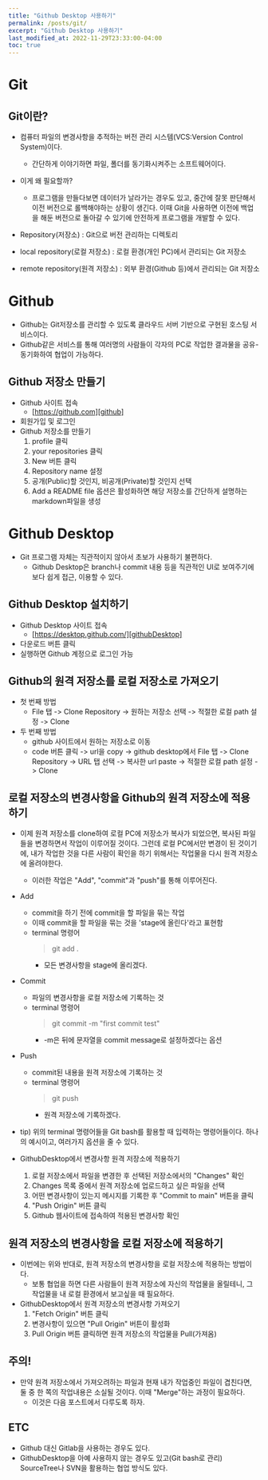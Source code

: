 ```yaml
---
title: "Github Desktop 사용하기"
permalink: /posts/git/
excerpt: "Github Desktop 사용하기"
last_modified_at: 2022-11-29T23:33:00-04:00
toc: true
---
```


# Git
## Git이란?
- 컴퓨터 파일의 변경사항을 추적하는 버전 관리 시스템(VCS:Version Control System)이다.
    - 간단하게 이야기하면 파일, 폴더를 동기화시켜주는 소프트웨어이다.

- 이게 왜 필요할까?
    - 프로그램을 만들다보면 데이터가 날라가는 경우도 있고, 중간에 잘못 판단해서 이전 버전으로 롤백해야하는 상황이 생긴다. 이때 Git을 사용하면 이전에 백업을 해둔 버전으로 돌아갈 수 있기에 안전하게 프로그램을 개발할 수 있다.

- Repository(저장소) : Git으로 버전 관리하는 디렉토리
- local repository(로컬 저장소) : 로컬 환경(개인 PC)에서 관리되는 Git 저장소
- remote repository(원격 저장소) : 외부 환경(Github 등)에서 관리되는 Git 저장소

# Github
- Github는 Git저장소를 관리할 수 있도록 클라우드 서버 기반으로 구현된 호스팅 서비스이다. 
- Github같은 서비스를 통해 여러명의 사람들이 각자의 PC로 작업한 결과물을 공유-동기화하여 협업이 가능하다.


## Github 저장소 만들기
- Github 사이트 접속
    - [https://github.com][github]
- 회원가입 및 로그인
- Github 저장소를 만들기
    1. profile 클릭
    2. your repositories 클릭
    3. New 버튼 클릭
    4. Repository name 설정
    5. 공개(Public)할 것인지, 비공개(Private)할 것인지 선택
    6. Add a README file 옵션은 활성화하면 해당 저장소를 간단하게 설명하는 markdown파일을 생성

# Github Desktop
- Git 프로그램 자체는 직관적이지 않아서 초보가 사용하기 불편하다.
    - Github Desktop은 branch나 commit 내용 등을 직관적인 UI로 보여주기에 보다 쉽게 접근, 이용할 수 있다.

## Github Desktop 설치하기
- Github Desktop 사이트 접속
    - [https://desktop.github.com/][githubDesktop]
- 다운로드 버튼 클릭
- 실행하면 Github 계정으로 로그인 가능
## Github의 원격 저장소를 로컬 저장소로 가져오기
- 첫 번째 방법
    - File 탭 -> Clone Repository -> 원하는 저장소 선택 -> 적절한 로컬 path 설정 -> Clone
- 두 번째 방법
    - github 사이트에서 원하는 저장소로 이동
    - code 버튼 클릭 -> url을 copy -> github desktop에서 File 탭 -> Clone Repository -> URL 탭 선택 -> 복사한 url paste -> 적절한 로컬 path 설정 -> Clone

## 로컬 저장소의 변경사항을 Github의 원격 저장소에 적용하기
- 이제 원격 저장소를 clone하여 로컬 PC에 저장소가 복사가 되었으면, 복사된 파일들을 변경하면서 작업이 이루어질 것이다. 그런데 로컬 PC에서만 변경이 된 것이기에, 내가 작업한 것을 다른 사람이 확인을 하기 위해서는 작업물을 다시 원격 저장소에 올려야한다.
    - 이러한 작업은 "Add", "commit"과 "push"를 통해 이루어진다.

- Add
    - commit을 하기 전에 commit을 할 파일을 묶는 작업
    - 이때 commit을 할 파일을 묶는 것을 'stage에 올린다'라고 표현함
    - terminal 명령어
        > git add . 
        - 모든 변경사항을 stage에 올리겠다.
- Commit
    - 파일의 변경사항을 로컬 저장소에 기록하는 것
    - terminal 명령어
        > git commit -m "first commit test"
        - -m은 뒤에 문자열을 commit message로 설정하겠다는 옵션
- Push
    - commit된 내용을 원격 저장소에 기록하는 것
    - terminal 명령어
        > git push
        - 원격 저장소에 기록하겠다.
    
- tip) 위의 terminal 명령어들을 Git bash를 활용할 때 입력하는 명령어들이다. 하나의 예시이고, 여러가지 옵션을 줄 수 있다.


- GithubDesktop에서 변경사항 원격 저장소에 적용하기
    1. 로컬 저장소에서 파일을 변경한 후 선택된 저장소에서의 "Changes" 확인
    2. Changes 목록 중에서 원격 저장소에 업로드하고 싶은 파일을 선택
    3. 어떤 변경사항이 있는지 메시지를 기록한 후 "Commit to main" 버튼을 클릭
    4. "Push Origin" 버튼 클릭
    5. Github 웹사이트에 접속하여 적용된 변경사항 확인

## 원격 저장소의 변경사항을 로컬 저장소에 적용하기
- 이번에는 위와 반대로, 원격 저장소의 변경사항을 로컬 저장소에 적용하는 방법이다.
    - 보통 협업을 하면 다른 사람들이 원격 저장소에 자신의 작업물을 올릴테니, 그 작업물을 내 로컬 환경에서 보고싶을 때 필요하다.
- GithubDesktop에서 원격 저장소의 변경사항 가져오기
    1. "Fetch Origin" 버튼 클릭
    2. 변경사항이 있으면 "Pull Origin" 버튼이 활성화
    3. Pull Origin 버튼 클릭하면 원격 저장소의 작업물을 Pull(가져옴)

## 주의!
- 만약 원격 저장소에서 가져오려하는 파일과 현재 내가 작업중인 파일이 겹친다면, 둘 중 한 쪽의 작업내용은 소실될 것이다. 이때 "Merge"하는 과정이 필요하다.
    - 이것은 다음 포스트에서 다루도록 하자.

## ETC
- Github 대신 Gitlab을 사용하는 경우도 있다.
- GithubDesktop을 아예 사용하지 않는 경우도 있고(Git bash로 관리) SourceTree나 SVN을 활용하는 협업 방식도 있다.



[github]: https://github.com
[githubDesktop]: https://desktop.github.com/

